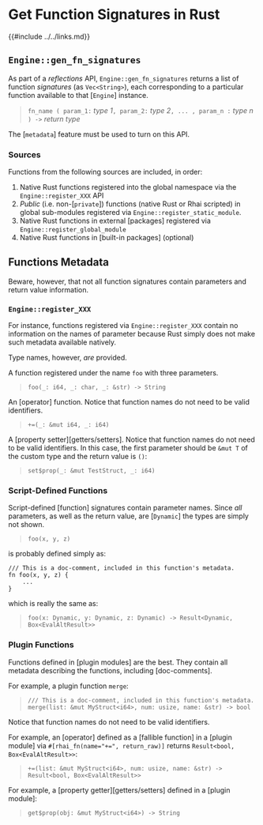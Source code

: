 Get Function Signatures in Rust
==============================

{{#include ../../links.md}}


`Engine::gen_fn_signatures`
--------------------------

As part of a _reflections_ API, `Engine::gen_fn_signatures` returns a list of function _signatures_
(as `Vec<String>`), each corresponding to a particular function available to that [`Engine`] instance.

> `fn_name ( param_1:` _type 1_`, param_2:` _type 2_`, ... , param_n :` _type n_ `) ->` _return type_

The [`metadata`] feature must be used to turn on this API.

### Sources

Functions from the following sources are included, in order:

1) Native Rust functions registered into the global namespace via the `Engine::register_XXX` API
2) _Public_ (i.e. non-[`private`]) functions (native Rust or Rhai scripted) in global sub-modules
   registered via `Engine::register_static_module`.
3) Native Rust functions in external [packages] registered via `Engine::register_global_module`
4) Native Rust functions in [built-in packages] (optional)


Functions Metadata
------------------

Beware, however, that not all function signatures contain parameters and return value information.

### `Engine::register_XXX`

For instance, functions registered via `Engine::register_XXX` contain no information on
the names of parameter because Rust simply does not make such metadata available natively.

Type names, however, _are_ provided.

A function registered under the name `foo` with three parameters.

> `foo(_: i64, _: char, _: &str) -> String`

An [operator] function.
Notice that function names do not need to be valid identifiers.

> `+=(_: &mut i64, _: i64)`

A [property setter][getters/setters].
Notice that function names do not need to be valid identifiers.
In this case, the first parameter should be `&mut T` of the custom type and the return value is `()`:

> `set$prop(_: &mut TestStruct, _: i64)`

### Script-Defined Functions

Script-defined [function] signatures contain parameter names.
Since _all_ parameters, as well as the return value, are [`Dynamic`] the types are simply not shown.

> `foo(x, y, z)`

is probably defined simply as:

```rust,no_run
/// This is a doc-comment, included in this function's metadata.
fn foo(x, y, z) {
    ...
}
```

which is really the same as:

> `foo(x: Dynamic, y: Dynamic, z: Dynamic) -> Result<Dynamic, Box<EvalAltResult>>`

### Plugin Functions

Functions defined in [plugin modules] are the best.
They contain all metadata describing the functions, including [doc-comments].

For example, a plugin function `merge`:

> `/// This is a doc-comment, included in this function's metadata.`  
> `merge(list: &mut MyStruct<i64>, num: usize, name: &str) -> bool`

Notice that function names do not need to be valid identifiers.

For example, an [operator] defined as a [fallible function] in a [plugin module] via
`#[rhai_fn(name="+=", return_raw)]` returns `Result<bool, Box<EvalAltResult>>`:

> `+=(list: &mut MyStruct<i64>, num: usize, name: &str) -> Result<bool, Box<EvalAltResult>>`

For example, a [property getter][getters/setters] defined in a [plugin module]:

> `get$prop(obj: &mut MyStruct<i64>) -> String`
